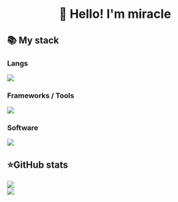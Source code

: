 <h1 align="center">👋 Hello! I'm miracle </h1>





  <summary><h2><b>📚 My stack</b></h2></summary>
  <p>
    <h3>Langs</h3>
    <img src="https://skillicons.dev/icons?i=typescript,py,javascript,html,css&perline=7" />
    <h3>Frameworks / Tools</h3>
    <img src="https://skillicons.dev/icons?i=react,redux,tailwind,linux,styledcomponents,git,figma,github,nextjs&perline=7" />
    <h3>Software</h3>
    <img src="https://skillicons.dev/icons?i=sublime,webstorm,postman,vscode&perline=7" />
    <br>
  </p>




  <summary><h2><b>⭐GitHub stats</b></h2></summary>
  <p>
   <img src="https://github-readme-stats.vercel.app/api/top-langs/?username=IluF1&theme=dracula&layout=compact&hide_border=true&bg_color=00000000" />
   <br>
   <img src="https://github-readme-stats.vercel.app/api?username=IluF1&count_private=true&show_icons=true&theme=dracula&hide_border=true&bg_color=00000000" />
    

  </p>

